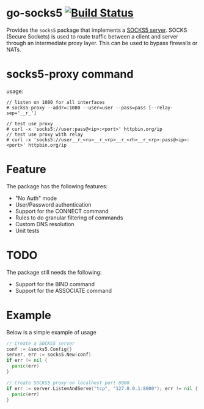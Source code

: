 # go-socks5 [![Build Status](https://travis-ci.org/armon/go-socks5.png)](https://travis-ci.org/armon/go-socks5)

Provides the `socks5` package that implements a [SOCKS5 server](http://en.wikipedia.org/wiki/SOCKS).
SOCKS (Secure Sockets) is used to route traffic between a client and server through
an intermediate proxy layer. This can be used to bypass firewalls or NATs.

# socks5-proxy command

usage:

```
// listen on 1080 for all interfaces
# socks5-proxy --addr=:1080 --user=user --pass=pass [--relay-sep='__r_']
```

```
// test use proxy
# curl -x 'socks5://user:pass@<ip>:<port>' httpbin.org/ip
// test use proxy with relay
# curl -x 'socks5://user__r_<ru>__r_<rp>__r_<rh>__r_<rp>:pass@<ip>:<port>' httpbin.org/ip
```

# Feature

The package has the following features:

- "No Auth" mode
- User/Password authentication
- Support for the CONNECT command
- Rules to do granular filtering of commands
- Custom DNS resolution
- Unit tests

# TODO

The package still needs the following:

- Support for the BIND command
- Support for the ASSOCIATE command

# Example

Below is a simple example of usage

```go
// Create a SOCKS5 server
conf := &socks5.Config{}
server, err := socks5.New(conf)
if err != nil {
  panic(err)
}

// Create SOCKS5 proxy on localhost port 8000
if err := server.ListenAndServe("tcp", "127.0.0.1:8000"); err != nil {
  panic(err)
}
```
